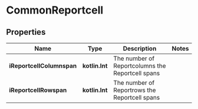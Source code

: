 
# CommonReportcell

## Properties
Name | Type | Description | Notes
------------ | ------------- | ------------- | -------------
**iReportcellColumnspan** | **kotlin.Int** | The number of Reportcolumns the Reportcell spans | 
**iReportcellRowspan** | **kotlin.Int** | The number of Reportrows the Reportcell spans | 



